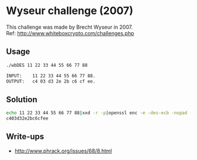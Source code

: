 # Wyseur challenge (2007)

This challenge was made by Brecht Wyseur in 2007.  
Ref: http://www.whiteboxcrypto.com/challenges.php

Usage
-----

```bash
./wbDES 11 22 33 44 55 66 77 88

INPUT:    11 22 33 44 55 66 77 88.
OUTPUT:   c4 03 d3 2e 2b c6 cf ee.
```

Solution
--------

```bash
echo 11 22 33 44 55 66 77 88|xxd -r -p|openssl enc -e -des-ecb -nopad -K 3032343234363236|xxd -p
c403d32e2bc6cfee
```

Write-ups
---------

* http://www.phrack.org/issues/68/8.html
